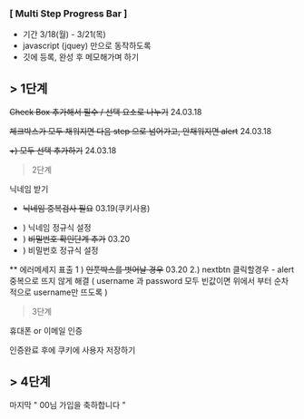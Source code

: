 ### [ Multi Step Progress Bar ] 

- 기간 3/18(월) - 3/21(목)
- javascript (jquey) 만으로 동작하도록 
- 깃에 등록, 완성 후 메모해가며 하기 



## > 1단계 
~~Check Box 추가해서 필수 / 선택 요소로 나누기~~ 24.03.18

~~체크박스가 모두 채워지면 다음 step 으로 넘어가고, 안채워지면 alert~~ 24.03.18

~~+) 모두 선택 추가하기~~ 24.03.18


> 2단계 

닉네임 받기 
- ~~닉네임 중복검사 필요~~ 03.19(쿠키사용)


+ ) 닉네임 정규식 설정
+ ) ~~비밀번호 확인단계 추가~~ 03.20
+ ) 비밀번호 정규식 설정 


** 에러메세지 표출
1 ) ~~인풋박스를 벗어날 경우~~ 03.20
2.) nextbtn 클릭할경우 
    - alert 중복으로 뜨지 않게 해결 
        ( username 과 password 모두 빈값이면 위에서 부터 순차적으로 username만 뜨도록 )
 

> 3단계  

휴대폰 or 이메일 인증

인증완료 후에 쿠키에 사용자 저장하기 



## > 4단계 
 마지막 
" 00님 가입을 축하합니다 " 




